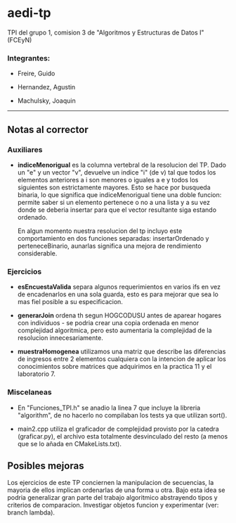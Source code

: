 # aedi-tp
TPI del grupo 1, comision 3 de "Algoritmos y Estructuras de Datos I" (FCEyN)

### Integrantes:

* Freire, Guido

* Hernandez, Agustin

* Machulsky, Joaquin

---

## Notas al corrector

### Auxiliares
* **indiceMenorigual** es la columna vertebral de la resolucion del TP. Dado un "e" y un vector "v", devuelve un indice "i" (de v) tal que todos los elementos anteriores a i son menores o iguales a e y todos los siguientes son estrictamente mayores. Esto se hace por busqueda binaria, lo que significa que indiceMenorigual tiene una doble funcion: permite saber si un elemento pertenece o no a una lista y a su vez donde se deberia insertar para que el vector resultante siga estando ordenado.

    En algun momento nuestra resolucion del tp incluyo este comportamiento en dos funciones separadas: insertarOrdenado y perteneceBinario, aunarlas significa una mejora de rendimiento considerable.

### Ejercicios
* **esEncuestaValida** separa algunos requerimientos en varios ifs en vez de encadenarlos en una sola guarda, esto es para mejorar que sea lo mas fiel posible a su especificacion.

* **generarJoin** ordena th segun HOGCODUSU antes de aparear hogares con individuos - se podria crear una copia ordenada en menor complejidad algoritmica, pero esto aumentaria la complejidad de la resolucion innecesariamente.

* **muestraHomogenea** utilizamos una matriz que describe las diferencias de ingresos entre 2 elementos cualquiera con la intencion de aplicar los conocimientos sobre matrices que adquirimos en la practica 11 y el laboratorio 7.

### Miscelaneas
* En "Funciones_TPI.h" se anadio la linea 7 que incluye la libreria "algorithm", de no hacerlo no compilaban los tests ya que utilizan sort().

* main2.cpp utiliza el graficador de complejidad provisto por la catedra (graficar.py), el archivo esta totalmente desvinculado del resto (a menos que se lo añada en CMakeLists.txt).

## Posibles mejoras

Los ejercicios de este TP conciernen la manipulacion de secuencias, la mayoria de ellos implican ordenarlas de una forma u otra. Bajo esta idea se podria generalizar gran parte del trabajo algoritmico abstrayendo tipos y criterios de comparacion. Investigar objetos funcion y experimentar (ver: branch lambda).
